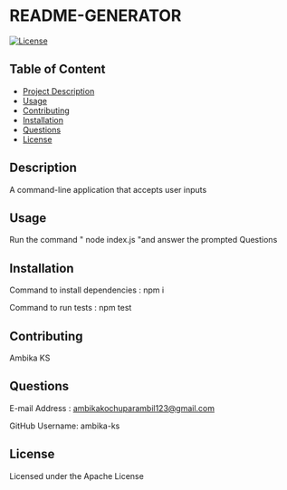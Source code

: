 

# README-GENERATOR
[![License](https://img.shields.io/badge/License-Apache_2.0-blue.svg)](https://opensource.org/licenses/Apache-2.0) 
## Table of Content
  - [Project Description](#description)
  - [Usage](#usage)
  - [Contributing](#contributing)
  - [Installation](#installation)
  - [Questions](#questions)
  - [License](#license)

## Description
  A command-line application that accepts user inputs

## Usage
  Run the command " node index.js "and answer the prompted Questions

## Installation
  Command to install dependencies : npm i

  Command to run tests : npm test

## Contributing
  Ambika KS

## Questions
  E-mail Address : ambikakochuparambil123@gmail.com

  GitHub Username: ambika-ks

## License
  Licensed under the Apache License
  
